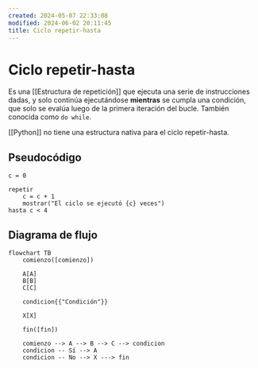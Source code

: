 ```yaml
---
created: 2024-05-07 22:33:08
modified: 2024-06-02 20:11:45
title: Ciclo repetir-hasta
---
```


# Ciclo repetir-hasta

Es una [[Estructura de repetición]] que ejecuta una serie de instrucciones dadas, y solo continúa ejecutándose **mientras** se cumpla una condición, que solo se evalúa luego de la primera iteración del bucle. También conocida como `do while`.

[[Python]] no tiene una estructura nativa para el ciclo repetir-hasta.

## Pseudocódigo

```
c = 0

repetir
    c = c + 1
    mostrar("El ciclo se ejecutó {c} veces")
hasta c < 4
```

## Diagrama de flujo

```mermaid
flowchart TB
	comienzo([comienzo])
    
    A[A]
    B[B]
    C[C]
    
    condicion{{"Condición"}}
    
    X[X]
    
	fin([fin])
    
	comienzo --> A --> B --> C --> condicion
	condicion -- Sí --> A
	condicion -- No --> X ---> fin
```
